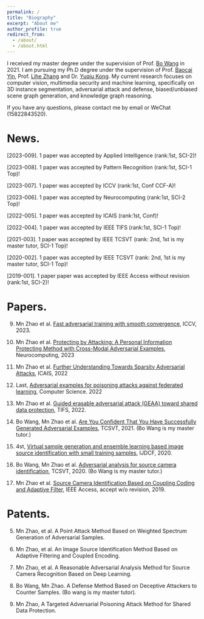 ```yaml
---
permalink: /
title: "Biography"
excerpt: "About me"
author_profile: true
redirect_from: 
  - /about/
  - /about.html
---
```


I received my master degree under the supervision of Prof. [Bo Wang](http://ice.dlut.edu.cn/WangBo/index.html) in 2021. I am pursuing my Ph.D degree under the supervision of Prof. [Baocai Yin](https://www.aminer.org/profile/yin-baocai/542d6bb7dabfae12b9804aa7), Prof. [Lihe Zhang](https://scholar.google.com/citations?user=XGPdQbIAAAAJ) and Dr. [Yuqiu Kong](https://scholar.google.com/citations?user=nKrhk4UAAAAJ&hl=zh-CN). My current research focuses on computer vision, multimedia security and machine learning, specifically on 3D instance segmentation, adversarial attack and defense, biased/unbiased scene graph generation, and knowledge graph reasoning.

If you have any questions, please contact me by email or WeChat (15822843520).

News.
======

\[2023-009\]. 1 paper was accepted by Applied Intelligence (rank:1st, SCI-2)!

\[2023-008\]. 1 paper was accepted by Pattern Recognition (rank:1st, SCI-1 Top)!

\[2023-007\]. 1 paper was accepted by ICCV (rank:1st, Conf CCF-A)!

\[2023-006\]. 1 paper was accepted by Neurocomputing (rank:1st, SCI-2 Top)!

\[2022-005\]. 1 paper was accepted by ICAIS (rank:1st, Conf)!

\[2022-004\]. 1 paper was accepted by IEEE TIFS (rank:1st, SCI-1 Top)!

\[2021-003\]. 1 paper was accepted by IEEE TCSVT (rank: 2nd, 1st is my master tutor, SCI-1 Top)!

\[2020-002\]. 1 paper was accepted by IEEE TCSVT (rank: 2nd, 1st is my master tutor, SCI-1 Top)!

\[2019-001\]. 1 paper paper was accepted by IEEE Access without revision (rank:1st, SCI-2)!

Papers.
======

9. Mn Zhao et al. [Fast adversarial training with smooth convergence](https://arxiv.org/pdf/2308.12857.pdf), ICCV, 2023.

8. Mn Zhao et al. [Protecting by Attacking: A Personal Information Protecting Method with Cross-Modal Adversarial Examples](https://pdf.sciencedirectassets.com/271597/1-s2.0-S0925231223X00289/1-s2.0-S0925231223006045/main.pdf?X-Amz-Security-Token=IQoJb3JpZ2luX2VjEK%2F%2F%2F%2F%2F%2F%2F%2F%2F%2F%2FwEaCXVzLWVhc3QtMSJHMEUCIQCgPbGg5He9ShbrnyV5xnf%2BwXAb3zoxLvao774p9R0nQwIgHevSbQhf4mwr0b0tP21rA6MEQ1hMrgEciLGTvwNtNmEqswUIeBAFGgwwNTkwMDM1NDY4NjUiDMqMLawQqCI%2B02A%2BMSqQBZ5vePScwJtw3NK%2FLdlDayy%2BDtsagjgYBP5BNu0LoaxaBYcH%2Fl0TexLcJLqkXSE0WAFx5gWS8FaDXXLMApqgC%2B5CPEbJFHmjUucoj0%2FSooo%2BZOqsuVgsH2ozlwrZ9Ryq7etmUKR1pqB5l9Yzj2nuJmXvYy3tkvgo0nWSS2eR1%2B2YVNlI%2BLGhzsnYtuL9ZkR7yCIz1BzppSWialfnS%2ByefP9aX%2B6GORa%2FlsjAb%2BXJRU%2BQsWVB45xVCTzKCaflhMZX5ChV7ZEELor1bJ%2FaSDAquLPZLTyNFOwZfF2TDywCbfJGCiRWTD%2Bpm%2FrE4mwP5uVsiD%2FadK0J2Wg%2BESMjizEL2BayJ9E3tGXtIvg3XOyuztOkn7AjitQsC3KCELevr0gToNLFITqEJO3UvALYMQUdmmaPLicQEd1H7%2F%2FXRQXbrxkLCMJ%2FCDIimtfQSoMSaKovxLpybF7IzJhuT%2FORV2JqSeiM0I5hU9UYYt1OeLxEHVjezzQjvAxONj%2FHlYJlpwLd2wZUbZ5OozLQA5VnWXCRkFdHP12d7JRFaJRLpxguSDXSfpNL%2FseHjct86NVTwfWjTOc2dNdbjI4YhOcwVy5%2BDrcp2OTqmshg%2BjUnABlDLu8pKYZ5b7WrBGdStjDI0ZQgQDsTKFeIyDbEN0uVVMogoDop7jrd%2FhMAVf8Ztk%2FxzrI%2BO4kwuh7t6ATe7oQfnz%2BBDl2nm%2BO%2Bi8vipSybPXfERqEgiyhMmR6ng4asQbWtFfTi53%2BjGcE34wE8fuSERvD%2BYKa7AipbjCCcBG1mrvuJ4HBMTZu9ggMPJ%2Fb9%2BtYt3Na%2B4pG0xQX48PjtP2H%2B5FG7WDFOAnfA9wBIbZIknZu%2BAv2XrS%2B%2FmXCIAOLWmpiAAemYMO7FracGOrEB%2FLIqUjH%2Bgejc30tm%2Flr3AI%2FfAq3kPtC30KjZOU4ygFbUejcskEyL8bSW5TbfRamFEBIbqrObd%2Be%2FYk%2FRw7CHt9xOeJ0BBljIGeffWH7CZslbVwDnPcYf%2Btp%2BusJN6ARd66nmGzJl83FSD9Svkw7ukilI1WbadgJssC4O2zEGSuv%2FPTAP40QecMvSfnJnOrbU8gCh298EMYkUQnVAX5fZXaPkCW6%2BHW3YiM79oY%2FDQNar&X-Amz-Algorithm=AWS4-HMAC-SHA256&X-Amz-Date=20230827T150528Z&X-Amz-SignedHeaders=host&X-Amz-Expires=300&X-Amz-Credential=ASIAQ3PHCVTY75DHB47S%2F20230827%2Fus-east-1%2Fs3%2Faws4_request&X-Amz-Signature=5482345a7970ae0407b3d1207d1e1d83299e1da4437f000dd0ede290b27b10d1&hash=9209517e1a31568f388718f31024b4fddc25cbc2e84429a806bce2a55abfee10&host=68042c943591013ac2b2430a89b270f6af2c76d8dfd086a07176afe7c76c2c61&pii=S0925231223006045&tid=spdf-df7a3083-a434-449d-9963-f4d2464c0213&sid=8447c51e1f06444ef93a26244c6f1502def9gxrqa&type=client&tsoh=d3d3LnNjaWVuY2VkaXJlY3QuY29t&ua=070058070a57575259&rr=7fd5367f7ff224d3&cc=cn), Neurocomputing, 2023

7. Mn Zhao et al. [Further Understanding Towards Sparsity Adversarial Attacks](http://ice.dlut.edu.cn/WangBo/Publications/Conference/FurtherUnderstandingTowardsSparsityAdversarialAttacks-2022.pdf), ICAIS, 2022

6. Last, [Adversarial examples for poisoning attacks against federated learning](http://scis.scichina.com/cn/2023/SSI-2022-0116.pdf), Computer Science. 2022

5. Mn Zhao et al. [Guided erasable adversarial attack (GEAA) toward shared data protection](https://ieeexplore.ieee.org/stamp/stamp.jsp?tp=&arnumber=9808181), TIFS, 2022. 

4. Bo Wang, Mn Zhao et al. [Are You Confident That You Have Successfully Generated Adversarial Examples](https://ieeexplore.ieee.org/stamp/stamp.jsp?tp=&arnumber=9169672), TCSVT, 2021. (Bo Wang is my master tutor.)

3. 4st, [Virtual sample generation and ensemble learning based image source identification with small training samples](http://ice.dlut.edu.cn/WangBo/Publications/Journal/VirtualSampleGenerationAndEnsembleLearningBasedImageSourceIdentificationWithSmallTrainingSamples-2021.pdf), IJDCF, 2020.

2. Bo Wang, Mn Zhao et al. [Adversarial analysis for source camera identification](https://ieeexplore.ieee.org/stamp/stamp.jsp?tp=&arnumber=9306891), TCSVT, 2020. (Bo Wang is my master tutor.)

1. Mn Zhao et al. [Source Camera Identification Based on Coupling Coding and Adaptive Filter](https://ieeexplore.ieee.org/stamp/stamp.jsp?tp=&arnumber=8932363), IEEE Access, accept w/o revision, 2019.

Patents.
======

5. Mn Zhao, et al. A Point Attack Method Based on Weighted Spectrum Generation of Adversarial Samples.

4. Mn Zhao, et al. An Image Source Identification Method Based on Adaptive Filtering and Coupled Encoding.

3. Mn Zhao, et al. A Reasonable Adversarial Analysis Method for Source Camera Recognition Based on Deep Learning.

2. Bo Wang, Mn Zhao. A Defense Method Based on Deceptive Attackers to Counter Samples. (Bo wang is my master tutor).

1. Mn Zhao, A Targeted Adversarial Poisoning Attack Method for Shared Data Protection.
